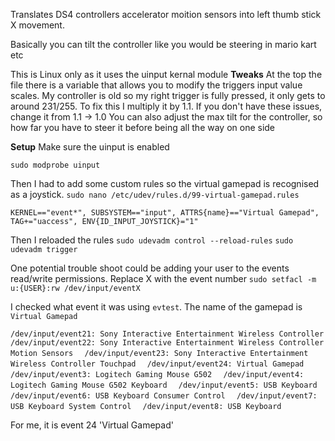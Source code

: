 Translates DS4 controllers accelerator moition sensors into left thumb stick X movement.

Basically you can tilt the controller like you would be steering in mario kart etc

This is Linux only as it uses the uinput kernal module
 **Tweaks**
 At the top the file there is a variable that allows you to modify the triggers input value scales. My controller is old so my right trigger is fully pressed, it only gets to around 231/255. To fix this I multiply it by 1.1. If you don't have these issues, change it from 1.1 -> 1.0
You can also adjust the max tilt for the controller, so how far you have to steer it before being all the way on one side

**Setup**
Make sure the uinput is enabled

```sudo modprobe uinput```

Then I had to add some custom rules so the virtual gamepad is recognised as a joystick.
`sudo nano /etc/udev/rules.d/99-virtual-gamepad.rules`

`KERNEL=="event*", SUBSYSTEM=="input", ATTRS{name}=="Virtual Gamepad", TAG+="uaccess", ENV{ID_INPUT_JOYSTICK}="1"`

Then I reloaded the rules
`sudo udevadm control --reload-rules`
`sudo udevadm trigger`

One potential trouble shoot could be adding your user to the events read/write permissions. Replace X with the event number
`sudo setfacl -m u:{USER}:rw /dev/input/eventX`

I checked what event it was using `evtest`. The name of the gamepad is `Virtual Gamepad`

`/dev/input/event21: Sony Interactive Entertainment Wireless Controller`
`/dev/input/event22: Sony Interactive Entertainment Wireless Controller Motion Sensors  `
`/dev/input/event23: Sony Interactive Entertainment Wireless Controller Touchpad  `
`/dev/input/event24: Virtual Gamepad  `
`/dev/input/event3: Logitech Gaming Mouse G502  `
`/dev/input/event4: Logitech Gaming Mouse G502 Keyboard  `
`/dev/input/event5: USB Keyboard  `
`/dev/input/event6: USB Keyboard Consumer Control  `
`/dev/input/event7: USB Keyboard System Control  `
`/dev/input/event8: USB Keyboard`

For me, it is event 24 'Virtual Gamepad'